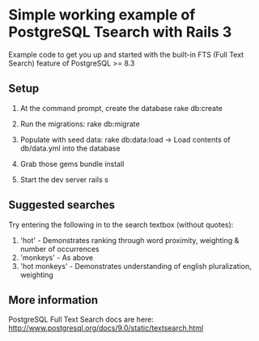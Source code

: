 # Simple working example of PostgreSQL Tsearch with Rails 3

Example code to get you up and started with the built-in FTS (Full Text Search)
feature of PostgreSQL >= 8.3

## Setup

1. At the command prompt, create the database
    rake db:create

2. Run the migrations:
    rake db:migrate

3. Populate with seed data:
    rake db:data:load   ->   Load contents of db/data.yml into the database

4. Grab those gems
    bundle install

5. Start the dev server
    rails s

## Suggested searches
Try entering the following in to the search textbox (without quotes):

1. 'hot' - Demonstrates ranking through word proximity, weighting & number of occurrences
3. 'monkeys' - As above
2. 'hot monkeys' - Demonstrates understanding of english pluralization, weighting

## More information
PostgreSQL Full Text Search docs are here: http://www.postgresql.org/docs/9.0/static/textsearch.html